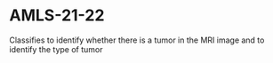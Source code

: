 # AMLS-21-22
Classifies to identify whether there is a tumor in the MRI image and to identify the type of tumor
